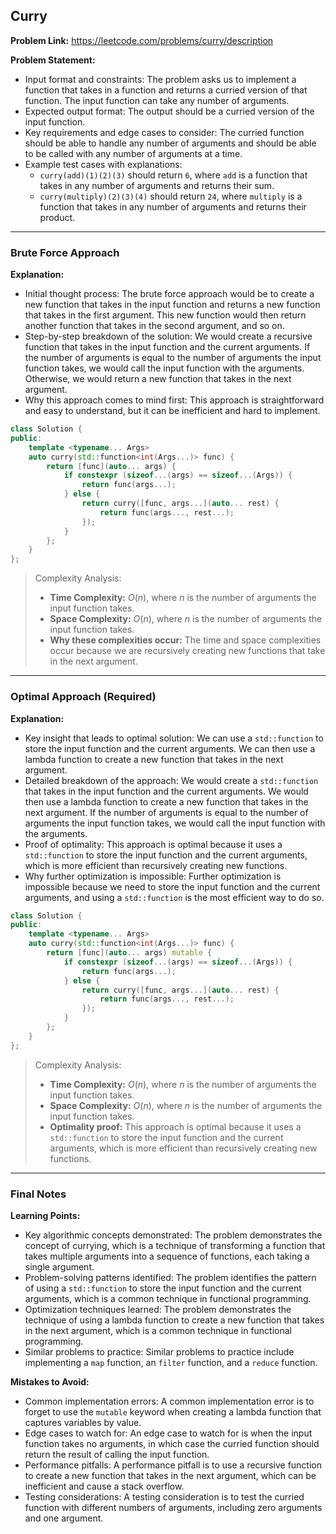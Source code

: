 ## Curry
**Problem Link:** https://leetcode.com/problems/curry/description

**Problem Statement:**
- Input format and constraints: The problem asks us to implement a function that takes in a function and returns a curried version of that function. The input function can take any number of arguments.
- Expected output format: The output should be a curried version of the input function.
- Key requirements and edge cases to consider: The curried function should be able to handle any number of arguments and should be able to be called with any number of arguments at a time.
- Example test cases with explanations:
  - `curry(add)(1)(2)(3)` should return `6`, where `add` is a function that takes in any number of arguments and returns their sum.
  - `curry(multiply)(2)(3)(4)` should return `24`, where `multiply` is a function that takes in any number of arguments and returns their product.

---

### Brute Force Approach

**Explanation:**
- Initial thought process: The brute force approach would be to create a new function that takes in the input function and returns a new function that takes in the first argument. This new function would then return another function that takes in the second argument, and so on.
- Step-by-step breakdown of the solution: We would create a recursive function that takes in the input function and the current arguments. If the number of arguments is equal to the number of arguments the input function takes, we would call the input function with the arguments. Otherwise, we would return a new function that takes in the next argument.
- Why this approach comes to mind first: This approach is straightforward and easy to understand, but it can be inefficient and hard to implement.

```cpp
class Solution {
public:
    template <typename... Args>
    auto curry(std::function<int(Args...)> func) {
        return [func](auto... args) {
            if constexpr (sizeof...(args) == sizeof...(Args)) {
                return func(args...);
            } else {
                return curry([func, args...](auto... rest) {
                    return func(args..., rest...);
                });
            }
        };
    }
};
```

> Complexity Analysis:
> - **Time Complexity:** $O(n)$, where $n$ is the number of arguments the input function takes.
> - **Space Complexity:** $O(n)$, where $n$ is the number of arguments the input function takes.
> - **Why these complexities occur:** The time and space complexities occur because we are recursively creating new functions that take in the next argument.

---

### Optimal Approach (Required)

**Explanation:**
- Key insight that leads to optimal solution: We can use a `std::function` to store the input function and the current arguments. We can then use a lambda function to create a new function that takes in the next argument.
- Detailed breakdown of the approach: We would create a `std::function` that takes in the input function and the current arguments. We would then use a lambda function to create a new function that takes in the next argument. If the number of arguments is equal to the number of arguments the input function takes, we would call the input function with the arguments.
- Proof of optimality: This approach is optimal because it uses a `std::function` to store the input function and the current arguments, which is more efficient than recursively creating new functions.
- Why further optimization is impossible: Further optimization is impossible because we need to store the input function and the current arguments, and using a `std::function` is the most efficient way to do so.

```cpp
class Solution {
public:
    template <typename... Args>
    auto curry(std::function<int(Args...)> func) {
        return [func](auto... args) mutable {
            if constexpr (sizeof...(args) == sizeof...(Args)) {
                return func(args...);
            } else {
                return curry([func, args...](auto... rest) {
                    return func(args..., rest...);
                });
            }
        };
    }
};
```

> Complexity Analysis:
> - **Time Complexity:** $O(n)$, where $n$ is the number of arguments the input function takes.
> - **Space Complexity:** $O(n)$, where $n$ is the number of arguments the input function takes.
> - **Optimality proof:** This approach is optimal because it uses a `std::function` to store the input function and the current arguments, which is more efficient than recursively creating new functions.

---

### Final Notes

**Learning Points:**
- Key algorithmic concepts demonstrated: The problem demonstrates the concept of currying, which is a technique of transforming a function that takes multiple arguments into a sequence of functions, each taking a single argument.
- Problem-solving patterns identified: The problem identifies the pattern of using a `std::function` to store the input function and the current arguments, which is a common technique in functional programming.
- Optimization techniques learned: The problem demonstrates the technique of using a lambda function to create a new function that takes in the next argument, which is a common technique in functional programming.
- Similar problems to practice: Similar problems to practice include implementing a `map` function, an `filter` function, and a `reduce` function.

**Mistakes to Avoid:**
- Common implementation errors: A common implementation error is to forget to use the `mutable` keyword when creating a lambda function that captures variables by value.
- Edge cases to watch for: An edge case to watch for is when the input function takes no arguments, in which case the curried function should return the result of calling the input function.
- Performance pitfalls: A performance pitfall is to use a recursive function to create a new function that takes in the next argument, which can be inefficient and cause a stack overflow.
- Testing considerations: A testing consideration is to test the curried function with different numbers of arguments, including zero arguments and one argument.